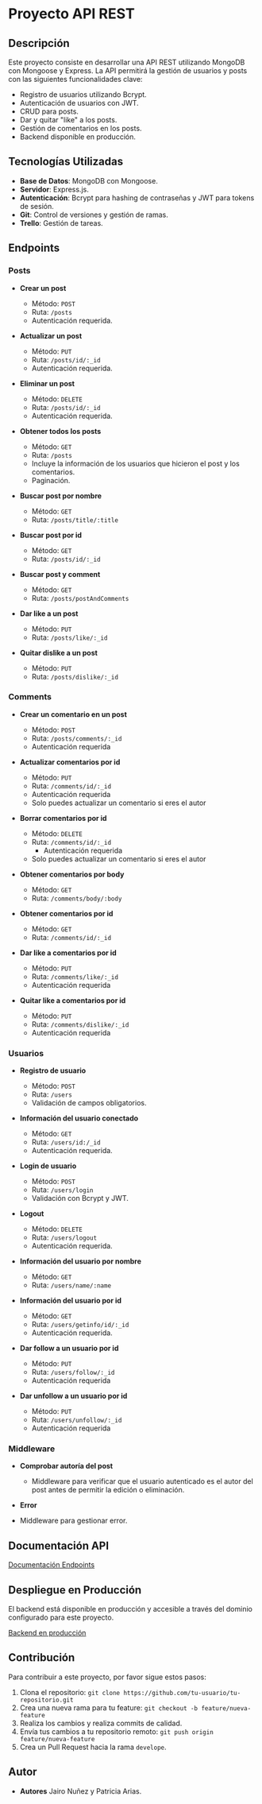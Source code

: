 # Proyecto API REST

## Descripción

Este proyecto consiste en desarrollar una API REST utilizando MongoDB con Mongoose y Express. La API permitirá la gestión de usuarios y posts con las siguientes funcionalidades clave:

- Registro de usuarios utilizando Bcrypt.
- Autenticación de usuarios con JWT.
- CRUD para posts.
- Dar y quitar "like" a los posts.
- Gestión de comentarios en los posts.
- Backend disponible en producción.


## Tecnologías Utilizadas

- **Base de Datos**: MongoDB con Mongoose.
- **Servidor**: Express.js.
- **Autenticación**: Bcrypt para hashing de contraseñas y JWT para tokens de sesión.
- **Git**: Control de versiones y gestión de ramas.
- **Trello**: Gestión de tareas.


## Endpoints

### Posts

- **Crear un post**
  - Método: `POST`
  - Ruta: `/posts`
  - Autenticación requerida.
  
- **Actualizar un post**
  - Método: `PUT`
  - Ruta: `/posts/id/:_id`
  - Autenticación requerida.

- **Eliminar un post**
  - Método: `DELETE`
  - Ruta: `/posts/id/:_id`
  - Autenticación requerida.

- **Obtener todos los posts**
  - Método: `GET`
  - Ruta: `/posts`
  - Incluye la información de los usuarios que hicieron el post y los comentarios.
  - Paginación.

- **Buscar post por nombre**
  - Método: `GET`
  - Ruta: `/posts/title/:title`

- **Buscar post por id**
  - Método: `GET`
  - Ruta: `/posts/id/:_id`

- **Buscar post y comment**
  - Método: `GET`
  - Ruta: `/posts/postAndComments`
  
- **Dar like a un post**
  - Método: `PUT`
  - Ruta: `/posts/like/:_id`

- **Quitar dislike a un post**
  - Método: `PUT`
  - Ruta: `/posts/dislike/:_id`

### Comments

- **Crear un comentario en un post**
  - Método: `POST`
  - Ruta: `/posts/comments/:_id`
  - Autenticación requerida

- **Actualizar comentarios por id**
  - Método: `PUT`
  - Ruta: `/comments/id/:_id`
  - Autenticación requerida
  - Solo puedes actualizar un comentario si eres el autor

- **Borrar comentarios por id**
  - Método: `DELETE`
  - Ruta: `/comments/id/:_id`
    -  Autenticación requerida
  - Solo puedes actualizar un comentario si eres el autor

- **Obtener comentarios por body**
  - Método: `GET`
  - Ruta: `/comments/body/:body`

- **Obtener comentarios por id**
  - Método: `GET`
  - Ruta: `/comments/id/:_id`

- **Dar like a comentarios por id**
  - Método: `PUT`
  - Ruta: `/comments/like/:_id`
  - Autenticación requerida

- **Quitar like a comentarios por id**
  - Método: `PUT`
  - Ruta: `/comments/dislike/:_id`
  - Autenticación requerida

### Usuarios

- **Registro de usuario**
  - Método: `POST`
  - Ruta: `/users`
  - Validación de campos obligatorios.

- **Información del usuario conectado**
  - Método: `GET`
  - Ruta: `/users/id:/_id`
  - Autenticación requerida.

- **Login de usuario**
  - Método: `POST`
  - Ruta: `/users/login`
  - Validación con Bcrypt y JWT.

- **Logout**
  - Método: `DELETE`
  - Ruta: `/users/logout`
  - Autenticación requerida.

- **Información del usuario por nombre**
  - Método: `GET`
  - Ruta: `/users/name/:name`

- **Información del usuario por id**
  - Método: `GET`
  - Ruta: `/users/getinfo/id/:_id`
  - Autenticación requerida.

- **Dar follow a un usuario por id**
  - Método: `PUT`
  - Ruta: `/users/follow/:_id`
  - Autenticación requerida

- **Dar unfollow a un usuario por id**
  - Método: `PUT`
  - Ruta: `/users/unfollow/:_id`
  - Autenticación requerida



### Middleware

- **Comprobar autoría del post**
  - Middleware para verificar que el usuario autenticado es el autor del post antes de permitir la edición o eliminación.

- **Error**
 - Middleware para gestionar error.


## Documentación API

[Documentación Endpoints](https://documenter.getpostman.com/view/34523110/2sA3JT2dts)

## Despliegue en Producción

El backend está disponible en producción y accesible a través del dominio configurado para este proyecto.

[Backend en producción](https://socialnetwork-project.onrender.com)

## Contribución

Para contribuir a este proyecto, por favor sigue estos pasos:

1. Clona el repositorio: `git clone https://github.com/tu-usuario/tu-repositorio.git`
2. Crea una nueva rama para tu feature: `git checkout -b feature/nueva-feature`
3. Realiza los cambios y realiza commits de calidad.
4. Envía tus cambios a tu repositorio remoto: `git push origin feature/nueva-feature`
5. Crea un Pull Request hacia la rama `develope`.

## Autor

- **Autores**
Jairo Nuñez y Patricia Arias.


